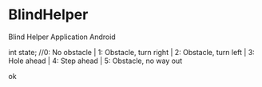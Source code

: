 # BlindHelper
Blind Helper Application Android

int state; //0: No obstacle | 1: Obstacle, turn right | 2: Obstacle, turn left | 3: Hole ahead | 4: Step ahead | 5: Obstacle, no way out

ok